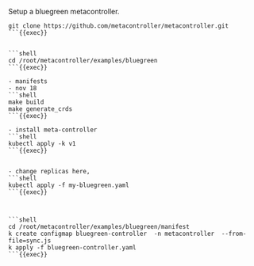 Setup a bluegreen metacontroller.
 
```shell
git clone https://github.com/metacontroller/metacontroller.git 
```{{exec}}


```shell
cd /root/metacontroller/examples/bluegreen
```{{exec}}

- manifests
- nov 18
```shell
make build
make generate_crds
```{{exec}}

- install meta-controller
```shell
kubectl apply -k v1 
```{{exec}}


- change replicas here, 
```shell
kubectl apply -f my-bluegreen.yaml
```{{exec}}



```shell
cd /root/metacontroller/examples/bluegreen/manifest
k create configmap bluegreen-controller  -n metacontroller  --from-file=sync.js
k apply -f bluegreen-controller.yaml
```{{exec}}

